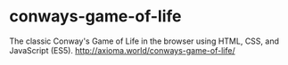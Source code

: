 # conways-game-of-life

The classic Conway's Game of Life in the browser using HTML, CSS, and JavaScript (ES5).
http://axioma.world/conways-game-of-life/
